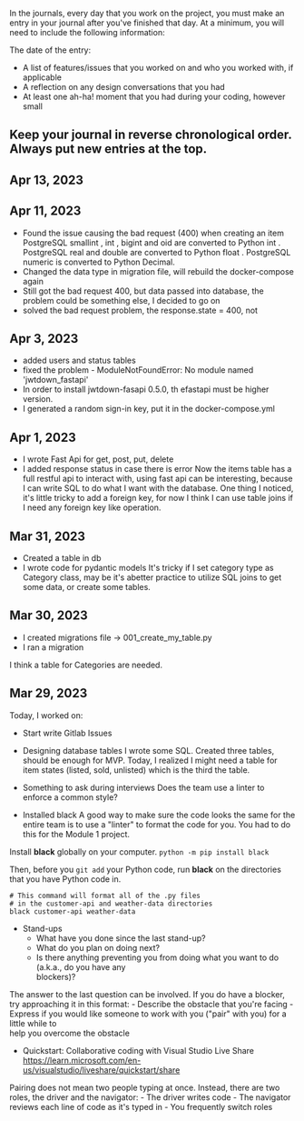 In the journals, every day that you work on the project, you must make an entry in your journal after you've finished that day. At a minimum, you will need to include the following information:

The date of the entry:

* A list of features/issues that you worked on and who you worked with, if applicable
* A reflection on any design conversations that you had
* At least one ah-ha! moment that you had during your coding, however small

Keep your journal in reverse chronological order. Always put new entries at the top.
---
## Apr 13, 2023


## Apr 11, 2023
* Found the issue causing the bad request (400) when creating an item
PostgreSQL smallint , int , bigint and oid are converted to Python int . PostgreSQL real and double are converted to Python float . PostgreSQL numeric is converted to Python Decimal.
* Changed the data type in migration file, will rebuild the docker-compose again
* Still got the bad request 400, but data passed into database, the problem could be something else, I decided to go on
* solved the bad request problem, the response.state = 400, not 


## Apr 3, 2023
* added users and status tables
* fixed the problem - ModuleNotFoundError: No module named 'jwtdown_fastapi'
* In order to install jwtdown-fasapi 0.5.0, th efastapi must be higher version.
* I generated a random sign-in key, put it in the docker-compose.yml

## Apr 1, 2023
* I wrote Fast Api for get, post, put, delete
* I added response status in case there is error 
Now the items table has a full restful api to interact with, using fast api can be interesting, because I can write SQL to do what I want with the database. One thing I noticed, it's little tricky to add a foreign key, for now I think I can use table joins if I need any foreign key like operation.


## Mar 31, 2023
* Created a table in db
* I wrote code for pydantic models 
It's tricky if I set category type as Category class, may be it's abetter practice to utilize SQL joins to get some data, or create some tables.


## Mar 30, 2023
* I created migrations file -> 001_create_my_table.py
* I ran a migration

I think a table for Categories are needed.

## Mar 29, 2023
Today, I worked on:

* Start write Gitlab Issues

* Designing database tables
I wrote some SQL. Created three tables, should be enough for MVP.
Today, I realized I might need a table for item states (listed, sold, unlisted) which is the third the table.

* Something to ask during interviews
Does the team use a linter to enforce a common style?

* Installed black
A good way to make sure the code looks the same for the entire team is to use a "linter" to format the code for you. You had to do this for the Module 1 project.

Install **black** globally on your computer.
`python -m pip install black`

Then, before you `git add` your Python code, run **black** on the directories that you have Python code in.

```
# This command will format all of the .py files
# in the customer-api and weather-data directories
black customer-api weather-data
```

* Stand-ups
    - What have you done since the last stand-up?
    - What do you plan on doing next?
    - Is there anything preventing you from doing what you want to do (a.k.a., do you have any  
      blockers)?

The answer to the last question can be involved. If you do have a blocker, try approaching it in this format:
    - Describe the obstacle that you're facing
    - Express if you would like someone to work with you ("pair" with you) for a little while to   
    help you overcome the obstacle

* Quickstart: Collaborative coding with Visual Studio Live Share
https://learn.microsoft.com/en-us/visualstudio/liveshare/quickstart/share

Pairing does not mean two people typing at once. Instead, there are two roles, the driver and the navigator:
    - The driver writes code
    - The navigator reviews each line of code as it's typed in
    - You frequently switch roles